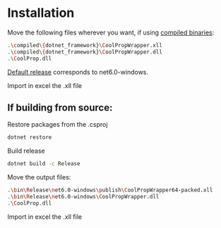 # Installation
Move the following files wherever you want, if using [compiled binaries](https://github.com/Danisaski/CoolPropWrapper/tree/main/compiled):
```bash
.\compiled\{dotnet_framework}\CoolPropWrapper.xll
.\compiled\{dotnet_framework}\CoolPropWrapper.dll
.\CoolProp.dll
```
[Default release](https://github.com/Danisaski/CoolPropWrapper/releases/tag/alpha) corresponds to net6.0-windows.

Import in excel the .xll file

## If building from source:
Restore packages from the .csproj
```bash
dotnet restore
```

Build release
```bash
dotnet build -c Release
```
Move the output files:
```bash
.\bin\Release\net6.0-windows\publish\CoolPropWrapper64-packed.xll
.\bin\Release\net6.0-windows\CoolPropWrapper.dll
.\CoolProp.dll
```

Import in excel the .xll file


